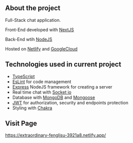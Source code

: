 ## About the project

Full-Stack chat application.

Front-End developed with [NextJS](https://nextjs.org/docs)

Back-End wtih [NodeJS](https://nodejs.org/)

Hosted on [Netlify](https://www.netlify.com) and [GoogleCloud](https://cloud.google.com/)

## Technologies used in current project

- [TypeScript](https://www.typescriptlang.org/)
- [EsLint](https://eslint.org/) for code management
- [Express](https://expressjs.com/) NodeJS framework for creating a server
- Real time chat with [Socket io](https://socket.io/)
- Database with [MongoDB](https://www.mongodb.com) and [Mongoose](https://mongoosejs.com/)
- [JWT](https://jwt.io/) for authorization, security and endpoints protection
- Styling with [Chakra](https://chakra-ui.com/)

## Visit Page

https://extraordinary-fenglisu-3921a8.netlify.app/
